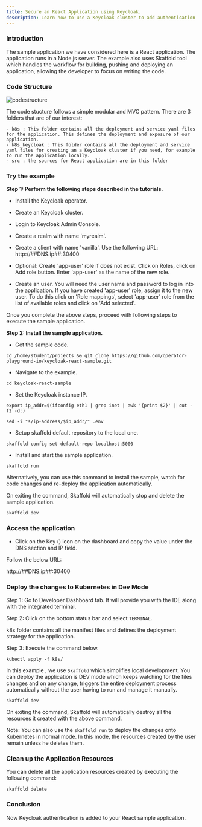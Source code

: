 ```yaml
---
title: Secure an React Application using Keycloak.
description: Learn how to use a Keycloak cluster to add authentication to an applications and secure the services.
---
```



### Introduction

The sample application we have considered here is a React application. The application runs in a Node.js server. The example also uses Skaffold tool which handles the workflow for building, pushing and deploying an application, allowing the developer to focus on writing the code.

### Code Structure

![codestructure](_images/keycloak-react-app-structure.png)

The code stucture follows a simple modular and MVC pattern. There are 3 folders that are of our interest:

	- k8s : This folder contains all the deployment and service yaml files for the application. This defines the deployment and exposure of our application.
	- k8s_keycloak : This folder contains all the deployment and service yaml files for creating an a Keycloak cluster if you need, for example to run the application locally.
	- src : the sources for React application are in this folder


### Try the example

**Step 1: Perform the following steps described in the tutorials.**

*  Install the Keycloak operator.

*  Create an Keycloak cluster.

*  Login to Keycloak Admin Console.

*  Create a realm with name 'myrealm'.

*  Create a client with name 'vanilla'. Use the following URL: http://##DNS.ip##:30400

*  Optional: Create 'app-user' role if does not exist. Click on Roles, click on Add role button. Enter 'app-user' as the name of the new role.

*  Create an user. You will need the user name and password to log in into the application. If you have created 'app-user' role, assign it to the new user. To do this click on 'Role mappings', select 'app-user' role from the list of available roles and click on 'Add selected'.


Once you complete the above steps, proceed with following steps to execute the sample application.


**Step 2: Install the sample application.**

- Get the sample code.

```execute
cd /home/student/projects && git clone https://github.com/operator-playground-io/keycloak-react-sample.git
```

- Navigate to the example.

```execute
cd keycloak-react-sample
```

- Set the Keycloak instance IP.

```execute
export ip_addr=$(ifconfig eth1 | grep inet | awk '{print $2}' | cut -f2 -d:)
```
```execute
sed -i "s/ip-address/$ip_addr/" .env
```

- Setup skaffold default repository to the local one.
```execute
skaffold config set default-repo localhost:5000
```

- Install and start the sample application. 

```execute
skaffold run
```
Alternatively, you can use this command to install the sample, watch for code changes and re-deploy the application automatically. 

On exiting the command, Skaffold will automatically stop and delete the sample application.

```execute
skaffold dev
```

### Access the application

- Click on the Key () icon on the dashboard and copy the value under the DNS section and IP field.

Follow the below URL: 

http://##DNS.ip##:30400


### Deploy the changes to Kubernetes in Dev Mode

Step 1: Go to Developer Dashboard tab. It will provide you with the IDE along with the integrated terminal. 

Step 2: Click on the bottom status bar and select `TERMINAL`.

k8s folder contains all the manifest files and defines the deployment strategy for the application. 

Step 3: Execute the command below. 

```execute
kubectl apply -f k8s/
```

In this example , we use `Skaffold` which simplifies local development. You can deploy the application is DEV mode which keeps watching for the files changes and on any change, triggers the entire deployment process automatically without the user having to run and manage it manually.

```execute
skaffold dev
```

On exiting the command, Skaffold will automatically destroy all the resources it created with the above command.


Note: You can also use the `skaffold run` to deploy the changes onto Kubernetes in normal mode. In this mode, the resources created by the user remain unless he deletes them.

### Clean up the Application Resources

You can delete all the application resources created by executing the following command:

```execute
skaffold delete
```

### Conclusion

Now Keycloak authentication is added to your React sample application.

